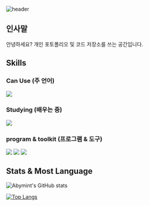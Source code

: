 ![header](https://capsule-render.vercel.app/api?type=waving&color=0:2E64FE,100:4cebff&text=Welcome&height=250&fontColor=ffffff&fontSize=70&fontAlign=28&fontAlignY=30&desc=Code%20archive%20of%20SemriMint&descAlign=35&descAlignY=50&descSize=35)
## 인사말
안녕하세요? 개인 포토폴리오 및 코드 저장소를 쓰는 공간입니다.

## Skills
### Can Use (주 언어)
<img src="https://img.shields.io/badge/c-A8B9CC?style=for-the-badge&logo=C&logoColor=white">

### Studying (배우는 중)
<img src="https://img.shields.io/badge/Python-3776AB?style=for-the-badge&logo=python&logoColor=white">

### program & toolkit (프로그램 & 도구)
<img src="https://img.shields.io/badge/Visual studio code-007acc?style=for-the-badge&logo=visualstudiocode&logoColor=white"> <img src="https://img.shields.io/badge/github-181717?style=for-the-badge&logo=github&logoColor=white"> <img src="https://img.shields.io/badge/git-f05032?style=for-the-badge&logo=git&logoColor=white">

## Stats & Most Language
![Abymint's GitHub stats](https://github-readme-stats.vercel.app/api?username=abymint&show_icons=true&theme=graywhite)

[![Top Langs](https://github-readme-stats.vercel.app/api/top-langs/?username=abymint&layout=compact)](https://github.com/abymint/github-readme-stats)
